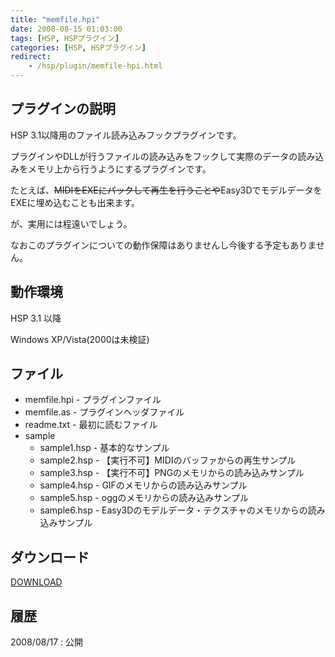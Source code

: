 ```yaml
---
title: "memfile.hpi"
date: 2008-08-15 01:03:00
tags: [HSP, HSPプラグイン]
categories: [HSP, HSPプラグイン]
redirect:
    - /hsp/plugin/memfile-hpi.html
---
```


## プラグインの説明

HSP 3.1以降用のファイル読み込みフックプラグインです。
	  
プラグインやDLLが行うファイルの読み込みをフックして実際のデータの読み込みをメモリ上から行うようにするプラグインです。
	  
たとえば、<del title="出来ません">MIDIをEXEにパックして再生を行うことや</del>Easy3DでモデルデータをEXEに埋め込むことも出来ます。
	  
が、実用には程遠いでしょう。
	  
なお<span class="warning">このプラグインについての動作保障はありませんし今後する予定もありません。</span> 

## 動作環境

HSP 3.1 以降
	  
Windows XP/Vista(2000は未検証) 

## ファイル

  * memfile.hpi - プラグインファイル
  * memfile.as - プラグインヘッダファイル
  * readme.txt - 最初に読むファイル
  * sample 
      * sample1.hsp - 基本的なサンプル
      * sample2.hsp - 【実行不可】MIDIのバッファからの再生サンプル
      * sample3.hsp - 【実行不可】PNGのメモリからの読み込みサンプル
      * sample4.hsp - GIFのメモリからの読み込みサンプル
      * sample5.hsp - oggのメモリからの読み込みサンプル
      * sample6.hsp - Easy3Dのモデルデータ・テクスチャのメモリからの読み込みサンプル

## ダウンロード

[DOWNLOAD][1] 

 [1]: /files/memfile001.zip

## 履歴

2008/08/17
: 公開
